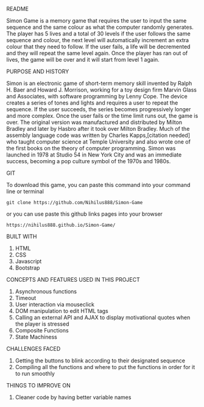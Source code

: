 README

Simon Game is a memory game that requires the user to input the same sequence
and the same colour as what the computer randomly generates. The player has 5 lives and a total of 30 levels
if the user follows the same sequence and colour, the next level will automatically increment an extra
colour that they need to follow. If the user fails, a life will be decremented and they will repeat the same
level again. Once the player has ran out of lives, the game will be over and it will start from level 1 again. 

PURPOSE AND HISTORY

Simon is an electronic game of short-term memory skill invented by Ralph H. Baer and Howard J. Morrison, working for a toy design firm Marvin Glass and Associates, with software programming by Lenny Cope. The device creates a series of tones and lights and requires a user to repeat the sequence. If the user succeeds, the series becomes progressively longer and more complex. Once the user fails or the time limit runs out, the game is over. The original version was manufactured and distributed by Milton Bradley and later by Hasbro after it took over Milton Bradley. Much of the assembly language code was written by Charles Kapps,[citation needed] who taught computer science at Temple University and also wrote one of the first books on the theory of computer programming. Simon was launched in 1978 at Studio 54 in New York City and was an immediate success, becoming a pop culture symbol of the 1970s and 1980s.

GIT 

To download this game, you can paste this command into your command line or terminal

	git clone https://github.com/Nihilus888/Simon-Game

or you can use paste this github links pages into your browser

	https://nihilus888.github.io/Simon-Game/

BUILT WITH 

1. HTML
2. CSS
3. Javascript
4. Bootstrap

CONCEPTS AND FEATURES USED IN THIS PROJECT

1. Asynchronous functions
2. Timeout
3. User interaction via mouseclick 
4. DOM manipulation to edit HTML tags
5. Calling an external API and AJAX to display motivational quotes when the player is stressed
6. Composite Functions 
7. State Machiness

CHALLENGES FACED

1. Getting the buttons to blink according to their designated sequence
2. Compiling all the functions and where to put the functions in order for it to run smoothly

THINGS TO IMPROVE ON

1. Cleaner code by having better variable names
